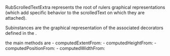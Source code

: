 RubScrolledTextExtra represents the root of rulers graphical representations (which add specific behavior to the scrolledText on which they are attached).

Subinstances are the graphical representation of the associated decorators defined in the .

 the main methods are 
	- computedExtentFrom:
	- computedHeightFrom: 
	- computedPositionFrom:
	- computedWidthFrom:
	
